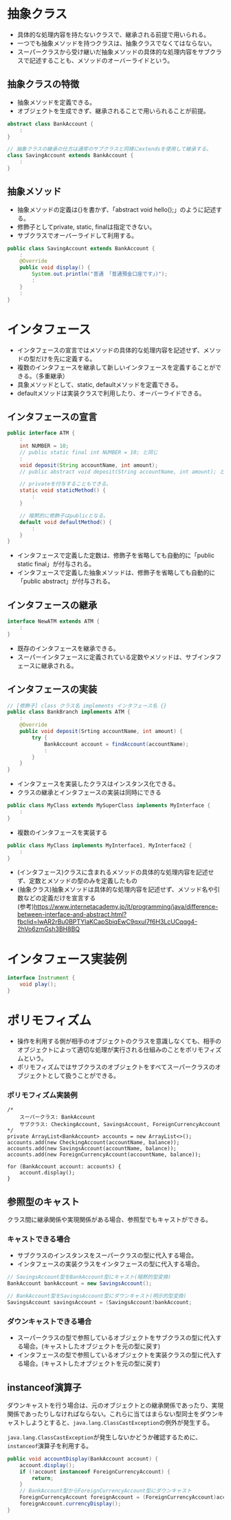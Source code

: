 # 抽象クラス
- 具体的な処理内容を持たないクラスで、継承される前提で用いられる。
- 一つでも抽象メソッドを持つクラスは、抽象クラスでなくてはならない。
- スーパークラスから受け継いだ抽象メソッドの具体的な処理内容をサブクラスで記述することも、メソッドのオーバーライドという。

## 抽象クラスの特徴
- 抽象メソッドを定義できる。
- オブジェクトを生成できず、継承されることで用いられることが前提。

```java:BankAccount.java
abstract class BankAccount {
    :
}

// 抽象クラスの継承の仕方は通常のサブクラスと同様にextendsを使用して継承する。
class SavingAccount extends BankAccount {
    :
}
```


## 抽象メソッド
- 抽象メソッドの定義は{}を書かず、「abstract void hello();」のように記述する。
- 修飾子としてprivate, static, finalは指定できない。
- サブクラスでオーバーライドして利用する。

```java:SavingAccount.java
public class SavingAccount extends BankAccount {
    :
    @Override
    public void display() {
        System.out.println("普通 「普通預金口座です」)");
        :
    }
    :
}
```


# インタフェース
- インタフェースの宣言ではメソッドの具体的な処理内容を記述せず、メソッドの型だけを先に定義する。 
- 複数のインタフェースを継承して新しいインタフェースを定義することができる。（多重継承）
- 具象メソッドとして、static, defaultメソッドを定義できる。
- defaultメソッドは実装クラスで利用したり、オーバーライドできる。
 
## インタフェースの宣言
```java:ATM.java
public interface ATM {
    :
    int NUMBER = 10;
    // public static final int NUMBER = 10; と同じ
    :
    void deposit(String accountName, int amount);
    // public abstract void deposit(String accountName, int amount); と同じ

    // privateを付与することもできる。
    static void staticMethod() {
        :
    }

    // 暗黙的に修飾子はpublicとなる。
    default void defaultMethod() {
        :
    }
}
```

- インタフェースで定義した定数は、修飾子を省略しても自動的に「public static final」が付与される。
- インタフェースで定義した抽象メソッドは、修飾子を省略しても自動的に「public abstract」が付与される。

## インタフェースの継承
```java:NewATM.java
interface NewATM extends ATM {
    :
}
```

- 既存のインタフェースを継承できる。
- スーパーインタフェースに定義されている定数やメソッドは、サブインタフェースに継承される。


## インタフェースの実装
```java:BankBranch.java
// [修飾子] class クラス名 implements インタフェース名 {}
public class BankBranch implements ATM {
    :
    @Override
    public void deposit(Srting accountName, int amount) {
        try {
            BankAccount account = findAccount(accountName);
            :
        }
    }
}
```

- インタフェースを実装したクラスはインスタンス化できる。
- クラスの継承とインタフェースの実装は同時にできる
```java
public class MyClass extends MySuperClass implements MyInterface {
    :
}
```

- 複数のインタフェースを実装する
```java
public class MyClass implements MyInterface1, MyInterface2 {
    :
}
```


- (インタフェース)クラスに含まれるメソッドの具体的な処理内容を記述せず、定数とメソッドの型のみを定義したもの
- (抽象クラス)抽象メソッドは具体的な処理内容を記述せず、メソッド名や引数などの定義だけを宣言する
<br>(参考)https://www.internetacademy.jp/it/programming/java/difference-between-interface-and-abstract.html?fbclid=IwAR2rBu0BPTYlaKCapSbiqEwC9qxuI7f6H3LcUCqqg4-2hVo6zmGsh3BH8BQ


# インタフェース実装例
```java:instrument.java
interface Instrument {
    void play();
}
```

# ポリモフィズム
- 操作を利用する側が相手のオブジェクトのクラスを意識しなくても、相手のオブジェクトによって適切な処理が実行される仕組みのことをポリモフィズムという。
- ポリモフィズムではサブクラスのオブジェクトをすべてスーパークラスのオブジェクトとして扱うことができる。

### ポリモフィズム実装例
```java:
/*
    スーパークラス: BankAccount
    サブクラス: CheckingAccount, SavingsAccount, ForeignCurrencyAccount
*/
private ArrayList<BankAccount> accounts = new ArrayList<>();
accounts.add(new CheckingAccount(accountName, balance));
accounts.add(new SavingsAccount(accountName, balance));
accounts.add(new ForeignCurrencyAccount(accountName, balance));

for (BankAccount account: accounts) {
    account.display();
}
```


## 参照型のキャスト
クラス間に継承関係や実現関係がある場合、参照型でもキャストができる。
### キャストできる場合
- サブクラスのインスタンスをスーパークラスの型に代入する場合。
- インタフェースの実装クラスをインタフェースの型に代入する場合。

```java
// SavingsAccount型をBankAccount型にキャスト(暗黙的型変換)
BankAccount bankAccount = new SavingsAccount();

// BankAccount型をSavingsAccount型にダウンキャスト(明示的型変換)
SavingsAccount savingsAccount = (SavingsAccount)bankAccount;
```

### ダウンキャストできる場合
- スーパークラスの型で参照しているオブジェクトをサブクラスの型に代入する場合。(キャストしたオブジェクトを元の型に戻す)
- インタフェースの型で参照しているオブジェクトを実装クラスの型に代入する場合。(キャストしたオブジェクトを元の型に戻す)


## instanceof演算子
ダウンキャストを行う場合は、元のオブジェクトとの継承関係であったり、実現関係であったりしなければならない。これらに当てはまらない型同士をダウンキャストしようとすると、`java.lang.ClassCastException`の例外が発生する。

`java.lang.ClassCastException`が発生しないかどうか確認するために、`instanceof`演算子を利用する。
```java:example.java
public void accountDisplay(BankAccount account) {
    account.display();
    if (!account instanceof ForeignCurrencyAccount) {
        return;
    }
    // BankAccount型からForeignCurrencyAccount型にダウンキャスト
    ForeignCurrencyAccount foreignAccount = (ForeignCurrencyAccount)account;
    foreignAccount.currencyDisplay();
}
```
